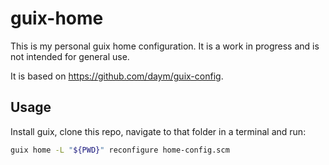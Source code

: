 # guix-home

This is my personal guix home configuration. It is a work in progress and is not intended for general use.

It is based on <https://github.com/daym/guix-config>.

## Usage

Install guix, clone this repo, navigate to that folder in a terminal and run:

```bash
guix home -L "${PWD}" reconfigure home-config.scm
```
